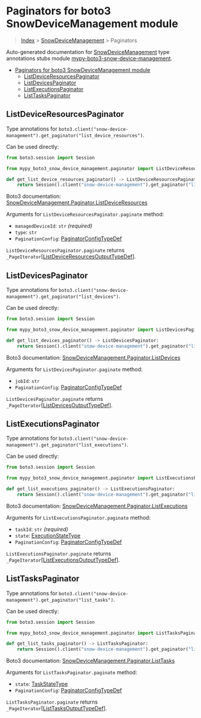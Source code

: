 <a id="paginators-for-boto3-snowdevicemanagement-module"></a>

# Paginators for boto3 SnowDeviceManagement module

> [Index](../README.md) > [SnowDeviceManagement](./README.md) > Paginators

Auto-generated documentation for
[SnowDeviceManagement](https://boto3.amazonaws.com/v1/documentation/api/latest/reference/services/snow-device-management.html#SnowDeviceManagement)
type annotations stubs module
[mypy-boto3-snow-device-management](https://pypi.org/project/mypy-boto3-snow-device-management/).

- [Paginators for boto3 SnowDeviceManagement module](#paginators-for-boto3-snowdevicemanagement-module)
  - [ListDeviceResourcesPaginator](#listdeviceresourcespaginator)
  - [ListDevicesPaginator](#listdevicespaginator)
  - [ListExecutionsPaginator](#listexecutionspaginator)
  - [ListTasksPaginator](#listtaskspaginator)

<a id="listdeviceresourcespaginator"></a>

## ListDeviceResourcesPaginator

Type annotations for
`boto3.client("snow-device-management").get_paginator("list_device_resources")`.

Can be used directly:

```python
from boto3.session import Session

from mypy_boto3_snow_device_management.paginator import ListDeviceResourcesPaginator

def get_list_device_resources_paginator() -> ListDeviceResourcesPaginator:
    return Session().client("snow-device-management").get_paginator("list_device_resources")
```

Boto3 documentation:
[SnowDeviceManagement.Paginator.ListDeviceResources](https://boto3.amazonaws.com/v1/documentation/api/latest/reference/services/snow-device-management.html#SnowDeviceManagement.Paginator.ListDeviceResources)

Arguments for `ListDeviceResourcesPaginator.paginate` method:

- `managedDeviceId`: `str` *(required)*
- `type`: `str`
- `PaginationConfig`:
  [PaginatorConfigTypeDef](./type_defs.md#paginatorconfigtypedef)

`ListDeviceResourcesPaginator.paginate` returns
`_PageIterator`\[[ListDeviceResourcesOutputTypeDef](./type_defs.md#listdeviceresourcesoutputtypedef)\].

<a id="listdevicespaginator"></a>

## ListDevicesPaginator

Type annotations for
`boto3.client("snow-device-management").get_paginator("list_devices")`.

Can be used directly:

```python
from boto3.session import Session

from mypy_boto3_snow_device_management.paginator import ListDevicesPaginator

def get_list_devices_paginator() -> ListDevicesPaginator:
    return Session().client("snow-device-management").get_paginator("list_devices")
```

Boto3 documentation:
[SnowDeviceManagement.Paginator.ListDevices](https://boto3.amazonaws.com/v1/documentation/api/latest/reference/services/snow-device-management.html#SnowDeviceManagement.Paginator.ListDevices)

Arguments for `ListDevicesPaginator.paginate` method:

- `jobId`: `str`
- `PaginationConfig`:
  [PaginatorConfigTypeDef](./type_defs.md#paginatorconfigtypedef)

`ListDevicesPaginator.paginate` returns
`_PageIterator`\[[ListDevicesOutputTypeDef](./type_defs.md#listdevicesoutputtypedef)\].

<a id="listexecutionspaginator"></a>

## ListExecutionsPaginator

Type annotations for
`boto3.client("snow-device-management").get_paginator("list_executions")`.

Can be used directly:

```python
from boto3.session import Session

from mypy_boto3_snow_device_management.paginator import ListExecutionsPaginator

def get_list_executions_paginator() -> ListExecutionsPaginator:
    return Session().client("snow-device-management").get_paginator("list_executions")
```

Boto3 documentation:
[SnowDeviceManagement.Paginator.ListExecutions](https://boto3.amazonaws.com/v1/documentation/api/latest/reference/services/snow-device-management.html#SnowDeviceManagement.Paginator.ListExecutions)

Arguments for `ListExecutionsPaginator.paginate` method:

- `taskId`: `str` *(required)*
- `state`: [ExecutionStateType](./literals.md#executionstatetype)
- `PaginationConfig`:
  [PaginatorConfigTypeDef](./type_defs.md#paginatorconfigtypedef)

`ListExecutionsPaginator.paginate` returns
`_PageIterator`\[[ListExecutionsOutputTypeDef](./type_defs.md#listexecutionsoutputtypedef)\].

<a id="listtaskspaginator"></a>

## ListTasksPaginator

Type annotations for
`boto3.client("snow-device-management").get_paginator("list_tasks")`.

Can be used directly:

```python
from boto3.session import Session

from mypy_boto3_snow_device_management.paginator import ListTasksPaginator

def get_list_tasks_paginator() -> ListTasksPaginator:
    return Session().client("snow-device-management").get_paginator("list_tasks")
```

Boto3 documentation:
[SnowDeviceManagement.Paginator.ListTasks](https://boto3.amazonaws.com/v1/documentation/api/latest/reference/services/snow-device-management.html#SnowDeviceManagement.Paginator.ListTasks)

Arguments for `ListTasksPaginator.paginate` method:

- `state`: [TaskStateType](./literals.md#taskstatetype)
- `PaginationConfig`:
  [PaginatorConfigTypeDef](./type_defs.md#paginatorconfigtypedef)

`ListTasksPaginator.paginate` returns
`_PageIterator`\[[ListTasksOutputTypeDef](./type_defs.md#listtasksoutputtypedef)\].
